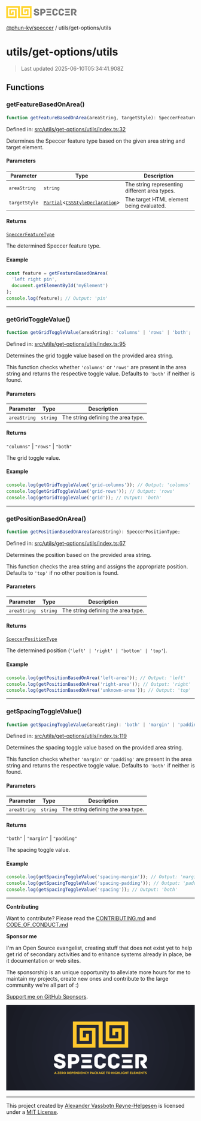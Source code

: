 <div><img alt="SPECCER logo" src="https://raw.githubusercontent.com/phun-ky/speccer/main/public/logo-speccer-horizontal-colored-package.svg?raw=true" style="max-height:32px;"/></div>

[@phun-ky/speccer](../../README.md) / utils/get-options/utils

# utils/get-options/utils

> Last updated 2025-06-10T05:34:41.908Z

## Functions

### getFeatureBasedOnArea()

```ts
function getFeatureBasedOnArea(areaString, targetStyle): SpeccerFeatureType;
```

Defined in:
[src/utils/get-options/utils/index.ts:32](https://github.com/phun-ky/speccer/blob/main/src/utils/get-options/utils/index.ts#L32)

Determines the Speccer feature type based on the given area string and target
element.

#### Parameters

| Parameter     | Type                                                                                                                                                                              | Description                                   |
| ------------- | --------------------------------------------------------------------------------------------------------------------------------------------------------------------------------- | --------------------------------------------- |
| `areaString`  | `string`                                                                                                                                                                          | The string representing different area types. |
| `targetStyle` | [`Partial`](https://www.typescriptlang.org/docs/handbook/utility-types.html#partialtype)<[`CSSStyleDeclaration`](https://developer.mozilla.org/docs/Web/API/CSSStyleDeclaration)> | The target HTML element being evaluated.      |

#### Returns

[`SpeccerFeatureType`](../../types/speccer.md#speccerfeaturetype)

The determined Speccer feature type.

#### Example

```ts
const feature = getFeatureBasedOnArea(
  'left right pin',
  document.getElementById('myElement')
);
console.log(feature); // Output: 'pin'
```

---

### getGridToggleValue()

```ts
function getGridToggleValue(areaString): 'columns' | 'rows' | 'both';
```

Defined in:
[src/utils/get-options/utils/index.ts:95](https://github.com/phun-ky/speccer/blob/main/src/utils/get-options/utils/index.ts#L95)

Determines the grid toggle value based on the provided area string.

This function checks whether `'columns'` or `'rows'` are present in the area
string and returns the respective toggle value. Defaults to `'both'` if neither
is found.

#### Parameters

| Parameter    | Type     | Description                        |
| ------------ | -------- | ---------------------------------- |
| `areaString` | `string` | The string defining the area type. |

#### Returns

`"columns"` | `"rows"` | `"both"`

The grid toggle value.

#### Example

```ts
console.log(getGridToggleValue('grid-columns')); // Output: 'columns'
console.log(getGridToggleValue('grid-rows')); // Output: 'rows'
console.log(getGridToggleValue('grid')); // Output: 'both'
```

---

### getPositionBasedOnArea()

```ts
function getPositionBasedOnArea(areaString): SpeccerPositionType;
```

Defined in:
[src/utils/get-options/utils/index.ts:67](https://github.com/phun-ky/speccer/blob/main/src/utils/get-options/utils/index.ts#L67)

Determines the position based on the provided area string.

This function checks the area string and assigns the appropriate position.
Defaults to `'top'` if no other position is found.

#### Parameters

| Parameter    | Type     | Description                        |
| ------------ | -------- | ---------------------------------- |
| `areaString` | `string` | The string defining the area type. |

#### Returns

[`SpeccerPositionType`](../../types/speccer.md#speccerpositiontype)

The determined position (`'left' | 'right' | 'bottom' | 'top'`).

#### Example

```ts
console.log(getPositionBasedOnArea('left-area')); // Output: 'left'
console.log(getPositionBasedOnArea('right-area')); // Output: 'right'
console.log(getPositionBasedOnArea('unknown-area')); // Output: 'top'
```

---

### getSpacingToggleValue()

```ts
function getSpacingToggleValue(areaString): 'both' | 'margin' | 'padding';
```

Defined in:
[src/utils/get-options/utils/index.ts:119](https://github.com/phun-ky/speccer/blob/main/src/utils/get-options/utils/index.ts#L119)

Determines the spacing toggle value based on the provided area string.

This function checks whether `'margin'` or `'padding'` are present in the area
string and returns the respective toggle value. Defaults to `'both'` if neither
is found.

#### Parameters

| Parameter    | Type     | Description                        |
| ------------ | -------- | ---------------------------------- |
| `areaString` | `string` | The string defining the area type. |

#### Returns

`"both"` | `"margin"` | `"padding"`

The spacing toggle value.

#### Example

```ts
console.log(getSpacingToggleValue('spacing-margin')); // Output: 'margin'
console.log(getSpacingToggleValue('spacing-padding')); // Output: 'padding'
console.log(getSpacingToggleValue('spacing')); // Output: 'both'
```

---

**Contributing**

Want to contribute? Please read the
[CONTRIBUTING.md](https://github.com/phun-ky/speccer/blob/main/CONTRIBUTING.md)
and
[CODE_OF_CONDUCT.md](https://github.com/phun-ky/speccer/blob/main/CODE_OF_CONDUCT.md)

**Sponsor me**

I'm an Open Source evangelist, creating stuff that does not exist yet to help
get rid of secondary activities and to enhance systems already in place, be it
documentation or web sites.

The sponsorship is an unique opportunity to alleviate more hours for me to
maintain my projects, create new ones and contribute to the large community
we're all part of :)

[Support me on GitHub Sponsors](https://github.com/sponsors/phun-ky).

![Speccer banner, with logo and slogan: A zero dependency package to annotate or highlight elements](https://github.com/phun-ky/speccer/blob/main/public/speccer-banner.png?raw=true)

---

This project created by [Alexander Vassbotn Røyne-Helgesen](http://phun-ky.net)
is licensed under a [MIT License](https://choosealicense.com/licenses/mit/).
